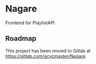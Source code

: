 # Nagare

Frontend for PlaylistAPI

## Roadmap

This project has been moved to Gitlab at https://gitlab.com/acvcmaster/Nagare.